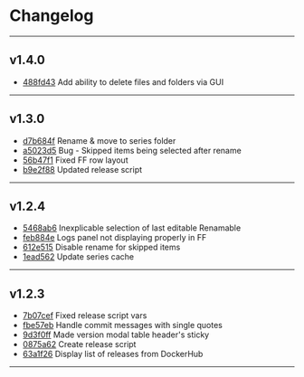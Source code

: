 # Changelog
---

## v1.4.0

- [488fd43](https://github.com/the0neWhoKnocks/tv-renamer/commit/488fd43) Add ability to delete files and folders via GUI

---

## v1.3.0

- [d7b684f](https://github.com/the0neWhoKnocks/tv-renamer/commit/d7b684f) Rename & move to series folder
- [a5023d5](https://github.com/the0neWhoKnocks/tv-renamer/commit/a5023d5) Bug - Skipped items being selected after rename
- [56b47f1](https://github.com/the0neWhoKnocks/tv-renamer/commit/56b47f1) Fixed FF row layout
- [b9e2f88](https://github.com/the0neWhoKnocks/tv-renamer/commit/b9e2f88) Updated release script

---

## v1.2.4

- [5468ab6](https://github.com/the0neWhoKnocks/tv-renamer/commit/5468ab6) Inexplicable selection of last editable Renamable
- [feb884e](https://github.com/the0neWhoKnocks/tv-renamer/commit/feb884e) Logs panel not displaying properly in FF
- [612e515](https://github.com/the0neWhoKnocks/tv-renamer/commit/612e515) Disable rename for skipped items
- [1ead562](https://github.com/the0neWhoKnocks/tv-renamer/commit/1ead562) Update series cache

---

## v1.2.3

- [7b07cef](https://github.com/the0neWhoKnocks/tv-renamer/commit/7b07cef) Fixed release script vars
- [fbe57eb](https://github.com/the0neWhoKnocks/tv-renamer/commit/fbe57eb) Handle commit messages with single quotes
- [9d3f0ff](https://github.com/the0neWhoKnocks/tv-renamer/commit/9d3f0ff) Made version modal table header's sticky
- [0875a62](https://github.com/the0neWhoKnocks/tv-renamer/commit/0875a62) Create release script
- [63a1f26](https://github.com/the0neWhoKnocks/tv-renamer/commit/63a1f26) Display list of releases from DockerHub

---
